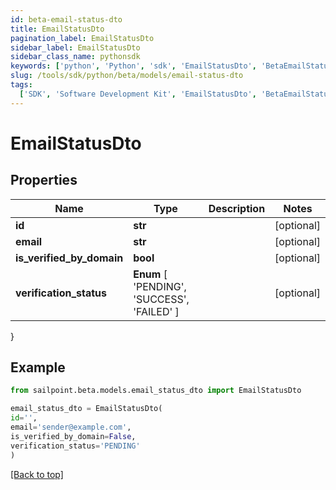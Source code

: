 ```yaml
---
id: beta-email-status-dto
title: EmailStatusDto
pagination_label: EmailStatusDto
sidebar_label: EmailStatusDto
sidebar_class_name: pythonsdk
keywords: ['python', 'Python', 'sdk', 'EmailStatusDto', 'BetaEmailStatusDto']
slug: /tools/sdk/python/beta/models/email-status-dto
tags:
  ['SDK', 'Software Development Kit', 'EmailStatusDto', 'BetaEmailStatusDto']
---
```


# EmailStatusDto

## Properties

| Name | Type | Description | Notes |
| --- | --- | --- | --- |
| **id** | **str** |  | [optional] |
| **email** | **str** |  | [optional] |
| **is_verified_by_domain** | **bool** |  | [optional] |
| **verification_status** | **Enum** [ 'PENDING', 'SUCCESS', 'FAILED' ] |  | [optional] |

}

## Example

```python
from sailpoint.beta.models.email_status_dto import EmailStatusDto

email_status_dto = EmailStatusDto(
id='',
email='sender@example.com',
is_verified_by_domain=False,
verification_status='PENDING'
)

```

[[Back to top]](#)
